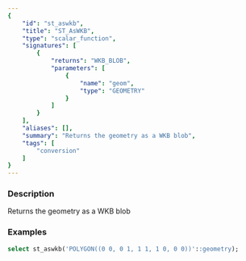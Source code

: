 ```yaml
---
{
    "id": "st_aswkb",
    "title": "ST_AsWKB",
    "type": "scalar_function",
    "signatures": [
        {
            "returns": "WKB_BLOB",
            "parameters": [
                {
                    "name": "geom",
                    "type": "GEOMETRY"
                }
            ]
        }
    ],
    "aliases": [],
    "summary": "Returns the geometry as a WKB blob",
    "tags": [
        "conversion"
    ]
}
---
```


### Description

Returns the geometry as a WKB blob

### Examples

```sql
select st_aswkb('POLYGON((0 0, 0 1, 1 1, 1 0, 0 0))'::geometry);
```
